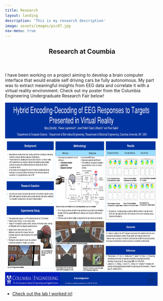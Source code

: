 ```yaml
---
title: Research
layout: landing
description: 'This is my research description'
image: assets/images/pic07.jpg
nav-menu: true
---
```



<!-- One -->
<section id="one">
	<div class="inner">
		<header class="major">
			<h2> Research at Coumbia</h2>
		</header>
		<p>I have been working on a project aiming to develop a brain computer interface that would enable self driving cars be fully autonomous. My part was to extract meaningful insights from EEG data and correlate it with a virtual reality environment. Check out my poster from the Columbia Engineering Undergraduate Research Fair below! </p>
		<img src="/assets/images/poster.jpg" width="500" height="600">
		<ul class="actions">
			<li><a href="http://liinc.bme.columbia.edu/#:~:text=Columbia%20University's%20Laboratory%20for%20Intelligent,September%202000%20by%20Paul%20Sajda.&text=Our%20laboratory%20pursues%20both%20basic%20and%20applied%20neurosciences%20research%20projects." class="button next">Check out the lab I worked in!</a></li>
		</ul>
	</div>
</section>

</div>
